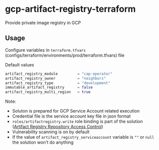 # gcp-artifact-registry-terraform

Provide private image registry in GCP

## Usage

Configure variables in `terraform.tfvars` (configs/terraform/environments/prod/terraform.tfvars) file

Default values

```terraform
artifact_registry_module         = "cap-operator"
artifact_registry_owner          = "neighbors"
artifact_registry_type           = "development"
immutable_artifact_registry      = false
artifact_registry_multi_region   = true
```

Note:
- Soluton is prepared for GCP Service Account related execution
- Credential file is the service account key file in json format
- `roles/artifactregistry.write` role binding is part of the solution ([Artifact Registry Repository Access Control](https://cloud.google.com/artifact-registry/docs/access-control))
- Vulnerability scanning is on by default
- If the value of `artifact_registry_serviceaccount` variable is `""` or `null` the solution won't do anything


